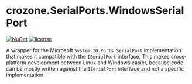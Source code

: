 # crozone.SerialPorts.WindowsSerialPort

[![NuGet](https://img.shields.io/badge/nuget-2.0.2-green.svg)](https://www.nuget.org/packages/crozone.SerialPorts.WindowsSerialPort/)
[![license](https://img.shields.io/github/license/mashape/apistatus.svg?maxAge=2592000)]()

A wrapper for the Microsoft `System.IO.Ports.SerialPort` implementation that makes it compatible with the `ISerialPort`  interface. This makes cross-platform development between Linux and  Windows easier, because code can be mostly written against the `ISerialPort` interface and not a specific implementation.

